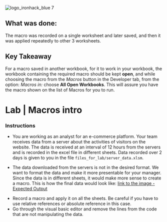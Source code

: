 ﻿![logo_ironhack_blue 7](https://user-images.githubusercontent.com/23629340/40541063-a07a0a8a-601a-11e8-91b5-2f13e4e6b441.png)

## What was done:
The macro was recorded on a single worksheet and later saved, and then it was applied repeatedly to other 3 worksheets. 

## Key Takeaway

For a macro saved in another workbook, for it to work in your workbook, the workbook containing the required macro should be kept **open**, and while choosing the macro from the *Macros* button in the Developer tab, from the option: *Macros in:* choose **All Open Workbooks**. This will assure you have the macro shown on the list of Macros for you to run.


# Lab | Macros intro

### Instructions

- You are working as an analyst for an e-commerce platform. Your team receives data from a server about the activities of visitors on the website. The data is received at an interval of 12 hours from the servers and is recorded in the excel file in different sheets. Data recorded over 2 days is given to you in the file `files_for_lab/server_data.xlsm`.

- The data downloaded from the servers is not in the desired format. We want to format the data and make it more presentable for your manager. Since the data is in different sheets, it would make more sense to create a macro. This is how the final data would look like: [link to the image - Expected Output](https://education-team-2020.s3-eu-west-1.amazonaws.com/data-analytics/6.7-lab-expected_output.png)
<!--   Note that the data is sorted by the column `client_id` from the smallest to the largest values. -->

- Record a macro and apply it on all the sheets. Be careful if you have to use relative references or absolute reference in this case.
- Go through the visual basic editor and remove the lines from the code that are not manipulating the data.
